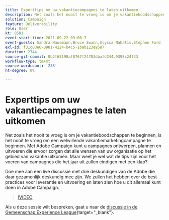 ```yaml
---
title: Experttips om uw vakantiecampagnes te laten uitkomen
description: Net zoals het nooit te vroeg is om je vakantieboodschappen te beginnen, is het nooit te vroeg om een welwillende vakantiemarketingcampagne te beginnen. Met Adobe Campaign kunt u campagnes ontwerpen, plannen en uitvoeren die ervoor zorgen dat alle wensen van uw organisatie op het gebied van vakantie uitkomen. Maar weet je wel wat de tips zijn voor het voeren van campagnes die het jaar uit zullen eindigen met een klap? Doe mee aan een live discussie met drie deskundigen van de Adobe die daar gezamenlijk deskundig mee zijn. We zullen het hebben over de best practices voor leverantie en uitvoering en laten zien hoe u dit allemaal kunt doen in Adobe Campaign.
solution: Campaign
feature: Deliverability
role: User
kt: 8581
event-start-time: 2021-09-22 09:00-7
event-guests: Sandra Hausmann,Bruce Swann,Alyssa Nahatis,Stephen Ford
exl-id: f31c00e6-0981-4224-b4c5-1bab123e9587
duration: 2744
source-git-commit: 0b2f63198af8767f24783dbafd244c9398c24f33
workflow-type: tm+mt
source-wordcount: '238'
ht-degree: 0%

---
```


# Experttips om uw vakantiecampagnes te laten uitkomen

Net zoals het nooit te vroeg is om je vakantieboodschappen te beginnen, is het nooit te vroeg om een welwillende vakantiemarketingcampagne te beginnen. Met Adobe Campaign kunt u campagnes ontwerpen, plannen en uitvoeren die ervoor zorgen dat alle wensen van uw organisatie op het gebied van vakantie uitkomen. Maar weet je wel wat de tips zijn voor het voeren van campagnes die het jaar uit zullen eindigen met een klap?

Doe mee aan een live discussie met drie deskundigen van de Adobe die daar gezamenlijk deskundig mee zijn. We zullen het hebben over de best practices voor leverantie en uitvoering en laten zien hoe u dit allemaal kunt doen in Adobe Campaign.

>[!VIDEO](https://video.tv.adobe.com/v/337219/?quality=12&learn=on)

Als u deze sessie wilt bespreken, gaat u naar de [discussie in de Gemeenschap Experience League](https://experienceleaguecommunities.adobe.com/t5/adobe-campaign-classic/questions-and-discussion-for-experience-league-live-ep-3-expert/td-p/425205){target="_blank"}.

